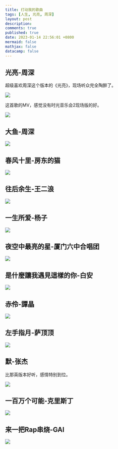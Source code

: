 ```yaml
---
title: 打动我的歌曲
tags: [人生, 光亮, 周深]
layout: post
description:
comments: true
published: true
date: 2023-01-14 22:56:01 +0800
mermaid: false
mathjax: false
datacamp: false
---
```


## 光亮-周深

超级喜欢周深这个版本的《光亮》，现场听众完全陶醉了。

[![](https://img.youtube.com/vi/nb6J3swcobE/0.jpg)](https://www.youtube.com/watch?v=nb6J3swcobE)

这首歌的MV，感觉没有时光音乐会2现场版的好。

[![](https://img.youtube.com/vi/YU2nse4Ohe8/0.jpg)](https://www.youtube.com/watch?v=YU2nse4Ohe8)

## 大鱼-周深

[![](https://img.youtube.com/vi/-aMdBA00Ijc/0.jpg)](https://www.youtube.com/watch?v=-aMdBA00Ijc)

## 春风十里-房东的猫

[![](https://img.youtube.com/vi/q2zj74iK1MI/0.jpg)](https://www.youtube.com/watch?v=q2zj74iK1MI)

## 往后余生-王二浪

[![](https://img.youtube.com/vi/Oa49Nym7wJk/0.jpg)](https://www.youtube.com/watch?v=Oa49Nym7wJk)


## 一生所爱-杨子

[![](https://img.youtube.com/vi/xe8GgeQcMcA/0.jpg)](https://www.youtube.com/watch?v=xe8GgeQcMcA)


## 夜空中最亮的星-厦门六中合唱团

[![](https://img.youtube.com/vi/-uzuhqQIaTM/0.jpg)](https://www.youtube.com/watch?v=-uzuhqQIaTM)


## 是什麼讓我遇見這樣的你-白安

[![](https://img.youtube.com/vi/aVmZpcrQBU4/0.jpg)](https://www.youtube.com/watch?v=aVmZpcrQBU4)

## 赤伶-譚晶

[![](https://img.youtube.com/vi/y82zK9F0XGA/0.jpg)](https://www.youtube.com/watch?v=y82zK9F0XGA)

## 左手指月-萨顶顶

[![](https://img.youtube.com/vi/ATPulcGQ2SE/0.jpg)](https://www.youtube.com/watch?v=ATPulcGQ2SE)

## 默-张杰

比那英版本好听，感情特别到位。

[![](https://img.youtube.com/vi/MRyvdUxCTJQ/0.jpg)](https://www.youtube.com/watch?v=MRyvdUxCTJQ)

## 一百万个可能-克里斯丁

[![](https://img.youtube.com/vi/hzypdAfwN24/0.jpg)](https://www.youtube.com/watch?v=hzypdAfwN24)


## 来一把Rap串烧-GAI

[![](https://img.youtube.com/vi/M5HFSsXJaz4/0.jpg)](https://www.youtube.com/watch?v=M5HFSsXJaz4)
